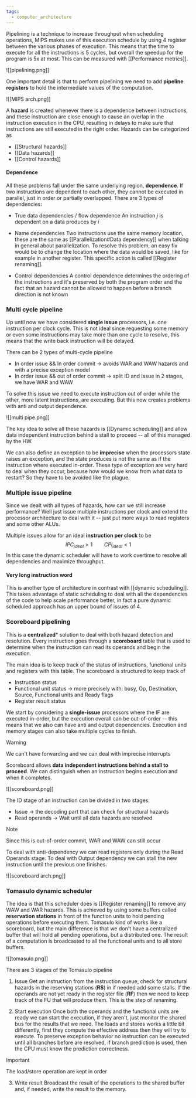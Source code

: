 ```yaml
---
tags:
  - computer_architecture
---
```

Pipelining is a technique to increase throughput when scheduling operations, MIPS makes use of this execution schedule by using 4 register between the various phases of execution. This means that the time to execute for all the instructions is 5 cycles, but overall the speedup for the program is 5x at most. This can be measured with [[Performance metrics]].

![[pipelining.png]]

One important detail is that to perform pipelining we need to add **pipeline registers** to hold the intermediate values of the computation.

![[MIPS arch.png]]

A **hazard** is created whenever there is a dependence between instructions, and these instruction are close enough to cause an overlap in the instruction execution in the CPU, resulting in delays to make sure that instructions are still executed in the right order. Hazards can be categorized as
- [[Structural hazards]]
- [[Data hazards]]
- [[Control hazards]]
#### Dependence

All these problems fall under the same underlying region, **dependence**. If two instructions are dependent to each other, they cannot be executed in parallel, just in order or partially overlapped. There are 3 types of dependencies:
- True data dependencies / flow dependence
	An instruction $j$ is dependent on a data produces by $i$

- Name dependencies 
	Two instructions use the same memory location, these are the same as [[Parallelization#Data dependency]] when talking in general about parallelization. To resolve this problem, an easy fix would be to change the location where the data would be saved, like for example in another register. This specific action is called [[Register renaming]].

- Control dependencies
	A control dependence determines the ordering of the instructions and it's preserved by both the program order and the fact that an hazard cannot be allowed to happen before a branch direction is not known
### Multi cycle pipeline

Up until now we have considered **single issue** processors, i.e. one instruction per clock cycle. This is not ideal since requesting some memory or even some instructions may take more than one cycle to resolve, this means that the write back instruction will be delayed.  

There can be $2$ types of multi-cycle pipeline
- In order issue && In order commit $\to$ avoids WAR and WAW hazards and with a precise exception model
- In order issue && out of order commit $\to$ split ID and Issue in 2 stages, we have WAR and WAW

To solve this issue we need to execute instruction out of order while the other, more latent instructions, are executing. But this now creates problems with anti and output dependence.

![[multi pipe.png]]

The key idea to solve all these hazards is [[Dynamic scheduling]] and allow data independent instruction behind a stall to proceed -- all of this managed by the HW.

We can also define an exception to be **imprecise** when the processors state raises an exception, and the state produces is not the same as if the instruction where executed in-order. These type of exception are very hard to deal when they occur, because how would we know from what data to restart? So they have to be avoided like the plague.
### Multiple issue pipeline

Since we dealt with all types of hazards, how can we still increase performance? Well just issue multiple instructions per clock and extend the processor architecture to deal with it -- just put more ways to read registers and some other ALUs.

Multiple issues allow for an ideal **instruction per clock** to be 
$$
IPC_{ideal} > 1 \qquad CPI_{ideal} < 1
$$
In this case the dynamic scheduler will have to work overtime to resolve all dependencies and maximize throughput.
#### Very long instruction word

This is another type of architecture in contrast with [[dynamic scheduling]]. This takes advantage of static scheduling to deal with all the dependencies of the code to help scale performance better, in fact a pure dynamic scheduled approach has an upper bound of issues of 4. 
### Scoreboard pipelining

This is a **centralized*** solution to deal with both hazard detection and resolution. Every instruction goes through a **scoreboard** table that is used to determine when the instruction can read its operands and begin the execution.

The main idea is to keep track of the status of instructions, functional units and registers with this table. The scoreboard is structured to keep track of 
- Instruction status
- Functional unit status $\to$ more precisely with: busy, Op, Destination, Source, Functional units and Ready flags
- Register result status

We start by considering a **single-issue** processors where the IF are executed in-order, but the execution overall can be out-of-order -- this means that we also can have anti and output dependencies. Execution and memory stages can also take multiple cycles to finish.

>[!warning]
>We can't have forwarding and we can deal with imprecise interrupts

Scoreboard allows **data independent instructions behind a stall to proceed**. We can distinguish when an instruction begins execution and when it completes. 

![[scoreboard.png]]

The ID stage of an instruction can be divided in two stages:
- Issue $\to$ the decoding part that can check for structural hazards
- Read operands $\to$ Wait until all data hazards are resolved

>[!note]
>Since this is out-of-order commit, WAR and WAW can still occur

To deal with anti-dependency we can read registers only during the Read Operands stage. To deal with Output dependency we can stall the new instruction until the previous one finishes.

![[scoreboard arch.png]]
### Tomasulo dynamic scheduler

The idea is that this scheduler does is [[Register renaming]] to remove any WAW and WAR  hazards. This is achieved by using some buffers called **reservation stations** in front of the function units to hold pending operations before executing them. Tomasulo kind of works like a scoreboard, but the main difference is that we don't have a centralized buffer that will hold all pending operations, but a distributed one. The result of a computation is broadcasted to all the functional units and to all store buffers.

![[tomasulo.png]] 

There are 3 stages of the Tomasulo pipeline
1) Issue 
	Get an instruction from the instruction queue, check for structural hazards in the reserving stations (**RS**) in if needed add some stalls. If the operands are not yet ready in the register file (**RF**) then we need to keep track of the FU that will produce them. This is the step of renaming.

2) Start execution
	Once both the operands and the functional units are ready we can start the execution, if they aren't, just monitor the shared bus for the results that we need. The loads and stores works a little bit differently, first they compute the effective address then they will try to execute. To preserve exception behavior no instruction can be executed until all branches before are resolved, if branch prediction is used, then the CPU must know the prediction correctness.

>[!Important]
> The load/store operation are kept in order

3) Write result
	Broadcast the result of the operations to the shared buffer and, if needed, write the result to the memory.